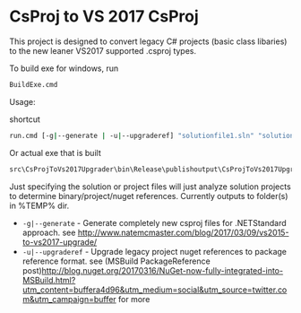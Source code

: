 # CsProj to VS 2017 CsProj

This project is designed to convert legacy C# projects (basic class libaries) to the new leaner VS2017 supported .csproj types.

To build exe for windows, run

```sh
BuildExe.cmd
```

Usage:

shortcut
```sh
run.cmd [-g|--generate | -u|--upgraderef] "solutionfile1.sln" "solutionfile2.sln" "projectfile.csproj" [sln3,sln4,...]
```

Or actual exe that is built
```sh
src\CsProjToVs2017Upgrader\bin\Release\publishoutput\CsProjToVs2017Upgrader.exe [-g|--generate | -u|--upgraderef] "solutionfile1.sln" "solutionfile2.sln" "projectfile.csproj" [sln3,sln4,...]
``` 

Just specifying the solution or project files will just analyze solution projects to determine binary/project/nuget references. Currently outputs to folder(s) in %TEMP% dir.

* `-g|--generate` - Generate completely new csproj files for .NETStandard approach. see http://www.natemcmaster.com/blog/2017/03/09/vs2015-to-vs2017-upgrade/
* `-u|--upgraderef` - Upgrade legacy project nuget references to package reference format. see (MSBuild PackageReference post)<http://blog.nuget.org/20170316/NuGet-now-fully-integrated-into-MSBuild.html?utm_content=buffera4d96&utm_medium=social&utm_source=twitter.com&utm_campaign=buffer> for more

